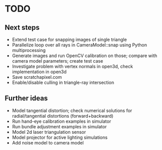 # TODO

## Next steps

* Extend test case for snapping images of single triangle
* Parallelize loop over all rays in CameraModel::snap using Python multiprocessing
* Generate images and run OpenCV calibration on those; compare with camera model parameters; create test case
* Investigate problem with vertex normals in open3d, check implementation in open3d
* Save scratchapixel.com
* Enable/disable culling in triangle-ray intersection

## Further ideas

* Model tangential distortion; check numerical solutions for radial/tangential distortions (forward+backward)
* Run hand-eye calibration examples in simulator
* Run bundle adjustment examples in simulator
* Model 2d laser triangulation sensor
* Model projector for active lighting simulations
* Add noise model to camera model

